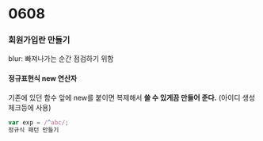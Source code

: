 # 0608

### 회원가입란 만들기

blur: 빠져나가는 순간 점검하기 위함



#### 정규표현식 new 연산자

기존에 있던 함수 앞에 new를 붙이면 복제해서 **쓸 수 있게끔 만들어 준다.** (아이디 생성 체크등에 사용)

```javascript
var exp = /^abc/;
정규식 패턴 만들기
```



